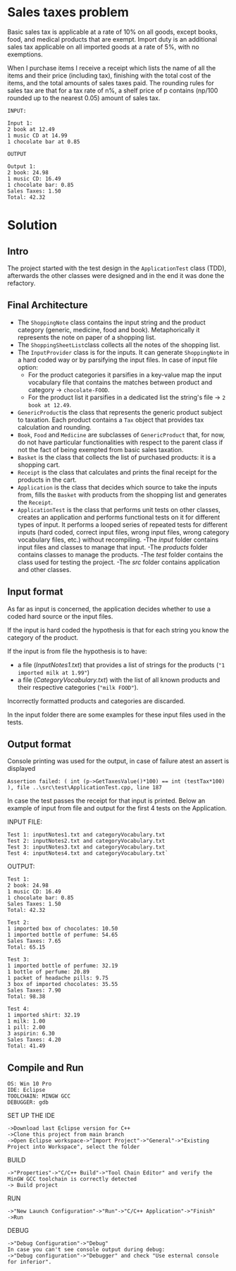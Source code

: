 # Sales taxes problem
Basic sales tax is applicable at a rate of 10% on all goods, except books, food, and medical products that are exempt. Import duty is an additional sales tax applicable on all imported goods at a rate of 5%, with no exemptions.

When I purchase items I receive a receipt which lists the name of all the items and their price (including tax), finishing with the total cost of the items, and the total amounts of sales taxes paid. The rounding rules for sales tax are that for a tax rate of n%, a shelf price of p contains (np/100 rounded up to the nearest 0.05) amount of sales tax.

```
INPUT:

Input 1:
2 book at 12.49
1 music CD at 14.99
1 chocolate bar at 0.85

OUTPUT

Output 1:
2 book: 24.98
1 music CD: 16.49
1 chocolate bar: 0.85
Sales Taxes: 1.50
Total: 42.32
```

# Solution

## Intro
The project started with the test design in the `ApplicationTest` class (TDD), afterwards the other classes were designed and in the end it was done the refactory.

## Final Architecture
- The `ShoppingNote` class contains the input string and the product category (generic, medicine, food and book). Metaphorically it represents the note on paper of a shopping list.
- The `ShoppingSheetList`class collects all the notes of the shopping list.
- The `InputProvider` class is for the inputs. It can generate `ShoppingNote` in a hard coded way or by parsifying the input files. 
  In case of input file option:
  - For the product categories it parsifies in a key-value map the input vocabulary file that contains the matches between product and category -> `chocolate-FOOD`.
  - For the product list it parsifies in a dedicated list the string's file -> `2 book at 12.49`.
- `GenericProduct`is the class that represents the generic product subject to taxation. Each product contains a `Tax` object that provides tax calculation and rounding.
- `Book`, `Food` and `Medicine` are subclasses of `GenericProduct` that, for now, do not have particular functionalities with respect to the parent class if not the fact of being exempted from basic sales taxation.
- `Basket` is the class that collects the list of purchased products: it is a shopping cart.
- `Receipt` is the class that calculates and prints the final receipt for the products in the cart.
- `Application` is the class that decides which source to take the inputs from, fills the `Basket` with products from the shopping list and generates the `Receipt`.
- `ApplicationTest` is the class that performs unit tests on other classes, creates an application and performs functional tests on it for different types of input. It performs a looped series of repeated tests for different inputs (hard coded, correct input files, wrong input files, wrong category vocabulary files, etc.) without recompiling.
-The *input* folder contains input files and classes to manage that input.
-The *products* folder contains classes to manage the products.
-The *test* folder contains the class used for testing the project.
-The *src* folder contains application and other classes.

## Input format
As far as input is concerned, the application decides whether to use a coded hard source or the input files. 

If the input is hard coded the hypothesis is that for each string you know the category of the product.

If the input is from file the hypothesis is to have:
- a file (*InputNotes1.txt*) that provides a list of strings for the products (`"1 imported milk at 1.99"`)  
- a file (*CategoryVocabulary.txt*) with the list of all known products and their respective categories (`"milk FOOD"`).

Incorrectly formatted products and categories are discarded.

In the input folder there are some examples for these input files used in the tests. 

## Output format
Console printing was used for the output, in case of failure atest an assert is displayed

```
Assertion failed: ( int (p->GetTaxesValue()*100) == int (testTax*100) ), file ..\src\test\ApplicationTest.cpp, line 187
```

In case the test passes the receipt for that input is printed. Below an example of input from file and output for the first 4 tests on the Application.

INPUT FILE:

```
Test 1: inputNotes1.txt and categoryVocabulary.txt
Test 2: inputNotes2.txt and categoryVocabulary.txt
Test 3: inputNotes3.txt and categoryVocabulary.txt
Test 4: inputNotes4.txt and categoryVocabulary.txt`
```

OUTPUT:
```
Test 1:
2 book: 24.98
1 music CD: 16.49
1 chocolate bar: 0.85
Sales Taxes: 1.50
Total: 42.32

Test 2:
1 imported box of chocolates: 10.50
1 imported bottle of perfume: 54.65
Sales Taxes: 7.65
Total: 65.15

Test 3:
1 imported bottle of perfume: 32.19
1 bottle of perfume: 20.89
1 packet of headache pills: 9.75
3 box of imported chocolates: 35.55
Sales Taxes: 7.90
Total: 98.38

Test 4:
1 imported shirt: 32.19
1 milk: 1.00
1 pill: 2.00
3 aspirin: 6.30
Sales Taxes: 4.20
Total: 41.49
```

## Compile and Run
```
OS: Win 10 Pro
IDE: Eclipse
TOOLCHAIN: MINGW GCC 
DEBUGGER: gdb
```
SET UP THE IDE
```
->Download last Eclipse version for C++
->Clone this project from main branch
->Open Eclipse workspace->"Import Project"->"General"->"Existing Project into Workspace", select the folder
```
BUILD
```
->"Properties"->"C/C++ Build"->"Tool Chain Editor" and verify the MinGW GCC toolchain is correctly detected 
-> Build project
```
RUN
```
->"New Launch Configuration"->"Run"->"C/C++ Application"->"Finish"
->Run
```
DEBUG
```
->"Debug Configuration"->"Debug"
In case you can't see console output during debug:
->"Debug configuration"->"Debugger" and check "Use esternal console for inferior".
```
